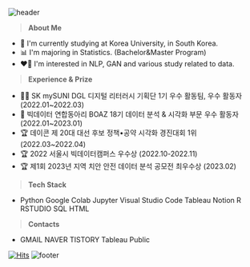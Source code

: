![header](https://capsule-render.vercel.app/api?type=waving&color=gradient&customColorList=0,14,15,15,15,18&height=150&section=header&text=HyeYeon%20Kim&fontSize=40&fontAlignY=30&fontAlign=20)

> **About Me**
- 🏫 I'm currently studying at Korea University, in South Korea.
- 📊 I'm majoring in Statistics. (Bachelor&Master Program)
- ❤️‍🔥 I'm interested in NLP, GAN and various study related to data.

> **Experience & Prize**
- 👩‍🏫 SK mySUNI DGL 디지털 리터러시 기획단 1기 우수 활동팀, 우수 활동자 (2022.01~2022.03)
- 🐘 빅데이터 연합동아리 BOAZ 18기 데이터 분석 & 시각화 부문 우수 활동자 (2022.01~2023.01)
- 🏆 데이콘 제 20대 대선 후보 정책•공약 시각화 경진대회 1위 (2022.03~2022.04)
- 🏆 2022 서울시 빅데이터캠퍼스 우수상 (2022.10-2022.11)
- 🏆 제1회 2023년 지역 치안 안전 데이터 분석 공모전 최우수상 (2023.02)

> **Tech Stack**
- Python Google Colab Jupyter Visual Studio Code Tableau Notion R RSTUDIO SQL HTML 

> **Contacts**
- GMAIL NAVER TISTORY Tableau Public

[![Hits](https://hits.seeyoufarm.com/api/count/incr/badge.svg?url=https%3A%2F%2Fgithub.com%2Fyeoniiii&count_bg=%23FFDEED&title_bg=%23555555&icon=&icon_color=%23E7E7E7&title=hits&edge_flat=false)](https://hits.seeyoufarm.com)
![footer](https://capsule-render.vercel.app/api?type=waving&reversal=true&color=gradient&customColorList=0,14,15,15,15,18&section=footer&height=90)
